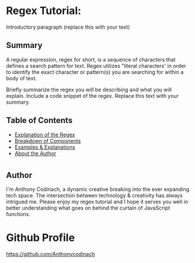 # Regex Tutorial: 

Introductory paragraph (replace this with your text)

## Summary

A regular expression, regex for short, is a sequence of characters that defines a search pattern for text. Regex utilizes "literal characters' in order to identify the exact character or pattern(s) you are searching for within a body of text.

Briefly summarize the regex you will be describing and what you will explain. Include a code snippet of the regex. Replace this text with your summary.

## Table of Contents

- [Explanation of the Regex](#anchors)
- [Breakdown of Components](#quantifiers)
- [Examples & Explanations](#or-operator)
- [About the Author](#author)

#

## Author

I'm Anthony Codinach, a dynamic creative breaking into the ever expanding tech space. The intersection between technology & creativity has always intrigued me. Please enjoy my regex tutorial and I hope it serves you well in better understanding what goes on behind the curtain of JavaScript functions.

# Github Profile
https://github.com/Anthonycodinach
